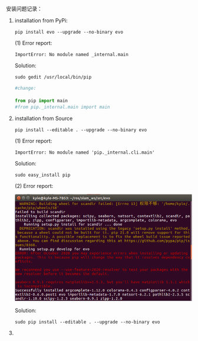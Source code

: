 安装问题记录：

1. installation from PyPi:

   ```shell
   pip install evo --upgrade --no-binary evo
   ```

   (1) Error report:

   ```shell
   ImportError: No module named _internal.main
   ```

   Solution:

   ```shell
   sudo gedit /usr/local/bin/pip
   ```

   ```python
   #change:
   
   from pip import main
   #from pip._internal.main import main
   ```

2. installation from Source

   ```shell
   pip install --editable . --upgrade --no-binary evo
   ```

   (1) Error report:

   ```shell
   ImportError: No module named 'pip._internal.cli.main'
   ```

   Solution:

   ```shell
   sudo easy_install pip
   ```

   (2) Error report:

   ![](./doc/kyle/error1.png)

   Solution:

   ```shell
   sudo pip install --editable . --upgrade --no-binary evo
   ```

   

3. 